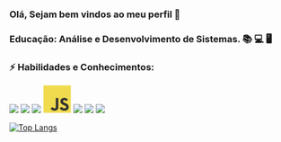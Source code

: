 ### Olá, Sejam bem vindos ao meu perfil 👋

### Educação:  Análise e Desenvolvimento de Sistemas. :books: :computer: :desktop_computer:


### ⚡ Habilidades e Conhecimentos:

<img height="50" src="https://cdn.jsdelivr.net/gh/devicons/devicon/icons/html5/html5-original-wordmark.svg"></code>
<img height="50" src="https://cdn.jsdelivr.net/gh/devicons/devicon/icons/css3/css3-original-wordmark.svg"></code>
<img height="50" src="https://cdn.jsdelivr.net/gh/devicons/devicon/icons/bootstrap/bootstrap-plain-wordmark.svg"></code>
<img height="50" src="https://raw.githubusercontent.com/devicons/devicon/master/icons/javascript/javascript-original.svg"></code>
<img height="50" src="https://cdn.jsdelivr.net/gh/devicons/devicon/icons/react/react-original-wordmark.svg"></code>
<img height="50" src="https://cdn.jsdelivr.net/gh/devicons/devicon/icons/vuejs/vuejs-original-wordmark.svg"></code>
<img height="50" src="https://cdn.jsdelivr.net/gh/devicons/devicon/icons/php/php-original.svg"></code>














[![Top Langs](https://github-readme-stats.vercel.app/api/top-langs/?username=anuraghazra)](https://github.com/fab1opinto/github-readme-stats)





<!--
**fab1opinto/fab1opinto** is a ✨ _special_ ✨ repository because its `README.md` (this file) appears on your GitHub profile.

Here are some ideas to get you started:

- 🔭 I’m currently working on ...
- 🌱 I’m currently learning ...
- 👯 I’m looking to collaborate on ...
- 🤔 I’m looking for help with ...
- 💬 Ask me about ...
- 📫 How to reach me: ...
- 😄 Pronouns: ...
- ⚡ Fun fact: ...
-->
